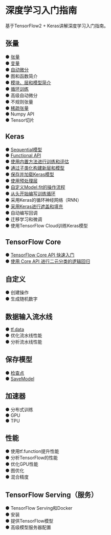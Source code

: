 # 深度学习入门指南
基于TensorFlow2 + Keras讲解深度学习入门指南。  

## 张量 
●  [张量](https://github.com/solidglue/TensorFlow2_Keras_Guide_API_Jupyter_Demo/blob/master/01_TensorFlow_basics/01_01_Tensors.ipynb)   
●  [变量](https://github.com/solidglue/TensorFlow2_Keras_Guide_API_Jupyter_Demo/blob/master/01_TensorFlow_basics/01_02_Variables.ipynb)   
●  [自动微分](https://github.com/solidglue/TensorFlow2_Keras_Guide_API_Jupyter_Demo/blob/master/01_TensorFlow_basics/01_03_Automatic_differentiation.ipynb)  
●  图和函数简介  
●  [模块、层和模型简介](https://github.com/solidglue/TensorFlow2_Keras_Guide_API_Jupyter_Demo/blob/master/01_TensorFlow_basics/01_05_Modules_layers_and_models.ipynb)  
●  [循环训练](https://github.com/solidglue/TensorFlow2_Keras_Guide_API_Jupyter_Demo/blob/master/01_TensorFlow_basics/01_06_Training_loops.ipynb)  
●  高级自动微分  
●  不规则张量  
●  [稀疏张量](https://github.com/solidglue/TensorFlow2_Keras_Guide_API_Jupyter_Demo/blob/master/04_TensorFlow_in_depth/04_04_Sparse_tensor.ipynb)  
●  Numpy API  
●  Tensor切片  

## Keras
●  [Sequential模型](https://github.com/solidglue/TensorFlow2_Keras_Guide_API_Jupyter_Demo/blob/master/02_Keras/02_01_The_sequential_model.ipynb)  
●  [Functional API](https://github.com/solidglue/TensorFlow2_Keras_Guide_API_Jupyter_Demo/blob/master/02_Keras/02_02_The_functional_API.ipynb)  
●  [使用内置方法进行训练和评估](https://github.com/solidglue/TensorFlow2_Keras_Guide_API_Jupyter_Demo/blob/master/02_Keras/02_03_Training_evaluation_with_the_built_in_methods.ipynb)  
●  [通过子类化构建新层和模型](https://github.com/solidglue/TensorFlow2_Keras_Guide_API_Jupyter_Demo/blob/master/02_Keras/02_04_Making_new_layers_and_models_via_subclassing.ipynb)  
●  [保存并加载Keras模型](https://github.com/solidglue/TensorFlow2_Keras_Guide_API_Jupyter_Demo/blob/master/02_Keras/02_05_Serialization_and_saving.ipynb)  
●  [使用预处理层](https://github.com/solidglue/TensorFlow2_Keras_Guide_API_Jupyter_Demo/blob/master/02_Keras/02_07_Working_with_preprocessing_layers.ipynb)  
●  [自定义Model.fit的操作流程](https://github.com/solidglue/TensorFlow2_Keras_Guide_API_Jupyter_Demo/blob/master/02_Keras/02_08_Customizing_what_happens_in_fit.ipynb)  
●  [从头开始编写训练循环](https://github.com/solidglue/TensorFlow2_Keras_Guide_API_Jupyter_Demo/blob/master/02_Keras/02_09_Writing_a_training_loop_from_scratch.ipynb)  
●  采用Keras的循环神经网络（RNN）  
●  [采用Keras进行遮盖和填充](https://github.com/solidglue/TensorFlow2_Keras_Guide_API_Jupyter_Demo/blob/master/02_Keras/02_11_Understading_masking_and_padding.ipynb)  
●  自动编写回调  
●  迁移学习和微调  
●  使用TensorFlow Cloud训练Keras模型  

## TensorFlow Core
●  [TensorFlow Core API 快速入门](https://github.com/solidglue/TensorFlow2_Keras_Guide_API_Jupyter_Demo/blob/master/03_Build_with_Core/03_01_Quickstart_for_core.ipynb)  
●  [使用 Core API 进行二元分类的逻辑回归](https://github.com/solidglue/TensorFlow2_Keras_Guide_API_Jupyter_Demo/blob/master/03_Build_with_Core/03_02_Logistic_regression.ipynb)  

## 自定义
●  创建操作  
●  生成随机数字  

## 数据输入流水线
●  [tf.data](https://github.com/solidglue/TensorFlow2_Keras_Guide_API_Jupyter_Demo/blob/master/06_Data_input_pipelines/06_01_tfdata.ipynb)  
●  优化流水线性能  
●  分析流水线性能  

## 保存模型
●  [检查点](https://github.com/solidglue/TensorFlow2_Keras_Guide_API_Jupyter_Demo/blob/master/07_Import_and_export/07_01_Checkpoint.ipynb)  
●  [SaveModel](https://github.com/solidglue/TensorFlow2_Keras_Guide_API_Jupyter_Demo/blob/master/07_Import_and_export/07_01_Checkpoint.ipynb) 

## 加速器
●  分布式训练  
●  GPU  
●  TPU  

## 性能
●  使用tf.function提升性能  
●  分析TensorFlow的性能  
●  优化GPU性能  
●  图优化  
●  混合精度  

## TensorFlow Serving（服务）
●  TensorFlow Serving和Docker  
●  安装  
●  提供TensorFlow模型  
●  高级模型服务器配置  
























